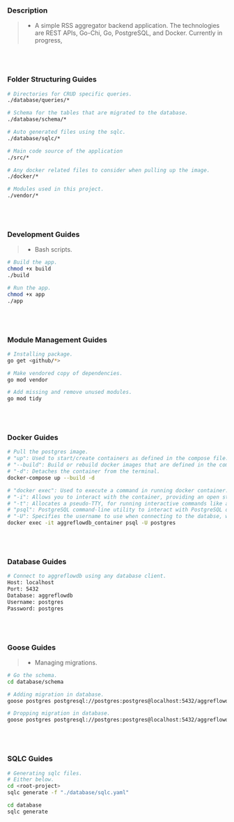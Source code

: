 ### Description
> - A simple RSS aggregator backend application. The technologies are
    REST APIs, Go-Chi, Go, PostgreSQL, and Docker. Currently in progress,

<br />
<br />


### Folder Structuring Guides
```bash
# Directories for CRUD specific queries.
./database/queries/*

# Schema for the tables that are migrated to the database.
./database/schema/*

# Auto generated files using the sqlc.
./database/sqlc/*

# Main code source of the application
./src/*

# Any docker related files to consider when pulling up the image.
./docker/*

# Modules used in this project.
./vendor/*
```

<br />
<br />



### Development Guides
> - Bash scripts.
```bash
# Build the app.
chmod +x build
./build

# Run the app.
chmod +x app
./app
```

<br />
<br />



### Module Management Guides
```bash
# Installing package.
go get <github/*>

# Make vendored copy of dependencies.
go mod vendor

# Add missing and remove unused modules.
go mod tidy
```

<br />
<br />



### Docker Guides
```bash
# Pull the postgres image.
# "up": Used to start/create containers as defined in the compose file.
# "--build": Build or rebuild docker images that are defined in the compose file.
# "-d": Detaches the container from the terminal.
docker-compose up --build -d

# "docker exec": Used to execute a command in running docker container.
# "-i": Allows you to interact with the container, providing an open standard input (stdin).
# "-t": Allocates a pseudo-TTY, for running interactive commands like a PostgreSQL REPL.
# "psql": PostgreSQL command-line utility to interact with PostgreSQL database.
# "-U": Specifies the username to use when connecting to the databse, which is postgres.
docker exec -it aggreflowdb_container psql -U postgres
```

<br />
<br />



### Database Guides
```bash
# Connect to aggreflowdb using any database client.
Host: localhost
Port: 5432 
Database: aggreflowdb
Username: postgres
Password: postgres
```

<br />
<br />



### Goose Guides
> - Managing migrations.

```bash
# Go the schema.
cd database/schema

# Adding migration in database.
goose postgres postgresql://postgres:postgres@localhost:5432/aggreflowdb up

# Dropping migration in database.
goose postgres postgresql://postgres:postgres@localhost:5432/aggreflowdb down
```

<br />
<br />



### SQLC Guides
```bash
# Generating sqlc files.
# Either below.
cd <root-project>
sqlc generate -f "./database/sqlc.yaml"

cd database
sqlc generate
```

